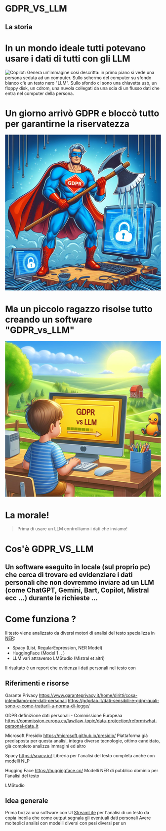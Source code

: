 
# GDPR_VS_LLM

## La storia 

# In un mondo ideale tutti potevano usare i dati di tutti con gli LLM

![Copilot: Genera un'immagine così descritta: in primo piano si vede una persona seduta ad un computer. Sullo schermo del computer su sfondo bianco c'è un testo nero "LLM".
Sullo sfondo ci sono una chiavetta usb, un floppy disk, un cdrom, una nuvola collegati da una scia di un flusso dati che entra nel computer della persona.](STORIA_1.png)


# Un giorno arrivò GDPR e bloccò tutto per garantirne la riservatezza

![Copilot: Genera un'immagine così descritta: in primo piano si vede una persona seduta ad un computer. Sullo sfondo ci sono una chiavetta usb, un floppy disk, un cdrom, una nuvola collegati da una scia di un flusso dati che entra nel computer della persona.](STORIA_2.png)

# Ma un piccolo ragazzo risolse tutto creando un software "GDPR_vs_LLM"


![Copilot:Genera un'immagine così descritta: un super eroe digitale, con una maglietta con un logo rosso con il testo "GDPR" taglia con un'ascia tutti i collegamenti fra una postazione pc ed una nuvola](STORIA_3.png)


# La morale!

>  Prima di usare un LLM controlliamo i dati che inviamo!


# Cos'è GDPR_VS_LLM

## Un software eseguito in locale (sul proprio pc) che cerca di trovare ed evidenziare i dati personali che non dovremmo inviare ad un LLM (come ChatGPT, Gemini, Bart, Copilot, Mistral ecc ...) durante le richieste ...

# Come funziona ?

Il testo viene analizzato da diversi motori di analisi del testo specializza in [NER](https://en.wikipedia.org/wiki/Named-entity_recognition):

- Spacy (List, RegularExpression, NER Model)
- HuggingFace (Model 1 .. )
- LLM vari attraverso LMStudio (Mistral et altri)

Il risultato è un report che evidenza i dati personali nel testo con

## Riferimenti e risorse

Garante Privacy
https://www.garanteprivacy.it/home/diritti/cosa-intendiamo-per-dati-personali
https://gdprlab.it/dati-sensibili-e-gdpr-quali-sono-e-come-trattarli-a-norma-di-legge/


GDPR definizione dati personali - Commissione Europeaa
https://commission.europa.eu/law/law-topic/data-protection/reform/what-personal-data_it

Microsoft Presidio https://microsoft.github.io/presidio/
Piattaforma già predisposta per questa analisi, integra diverse tecnologie, ottimo candidato, già completo analizza immagini ed altro

Spacy https://spacy.io/
Libreria per l'analisi del testo completa anche con modelli NLP

Hugging Face https://huggingface.co/
Modelli NER di pubblico dominio per l'analisi del testo

LMStudio


## Idea generale
Prima bozza una software con UI [StreamLite](https://streamlit.io/) per l'analisi di un testo da copia incolla che come output segnala gli eventuali dati personali 
Avere molteplici analisi con modelli diversi con pesi diversi per un

